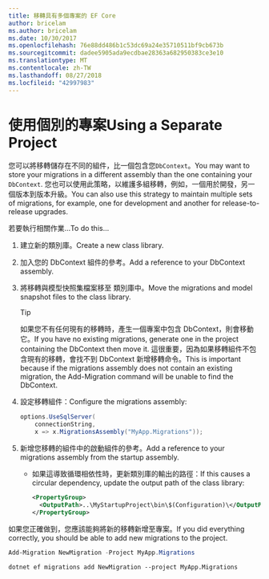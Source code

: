 ```yaml
---
title: 移轉具有多個專案的 EF Core
author: bricelam
ms.author: bricelam
ms.date: 10/30/2017
ms.openlocfilehash: 76e88dd486b1c53dc69a24e35710511bf9cb673b
ms.sourcegitcommit: dadee5905ada9ecdbae28363a682950383ce3e10
ms.translationtype: MT
ms.contentlocale: zh-TW
ms.lasthandoff: 08/27/2018
ms.locfileid: "42997983"
---
```

<a name="using-a-separate-project"></a><span data-ttu-id="a009f-102">使用個別的專案</span><span class="sxs-lookup"><span data-stu-id="a009f-102">Using a Separate Project</span></span>
========================
<span data-ttu-id="a009f-103">您可以將移轉儲存在不同的組件，比一個包含您`DbContext`。</span><span class="sxs-lookup"><span data-stu-id="a009f-103">You may want to store your migrations in a different assembly than the one containing your `DbContext`.</span></span> <span data-ttu-id="a009f-104">您也可以使用此策略，以維護多組移轉，例如，一個用於開發，另一個版本到版本升級。</span><span class="sxs-lookup"><span data-stu-id="a009f-104">You can also use this strategy to maintain multiple sets of migrations, for example, one for development and another for release-to-release upgrades.</span></span>

<span data-ttu-id="a009f-105">若要執行相關作業…</span><span class="sxs-lookup"><span data-stu-id="a009f-105">To do this...</span></span>

1. <span data-ttu-id="a009f-106">建立新的類別庫。</span><span class="sxs-lookup"><span data-stu-id="a009f-106">Create a new class library.</span></span>

2. <span data-ttu-id="a009f-107">加入您的 DbContext 組件的參考。</span><span class="sxs-lookup"><span data-stu-id="a009f-107">Add a reference to your DbContext assembly.</span></span>

3. <span data-ttu-id="a009f-108">將移轉與模型快照集檔案移至 類別庫中。</span><span class="sxs-lookup"><span data-stu-id="a009f-108">Move the migrations and model snapshot files to the class library.</span></span>
   > [!TIP]
   > <span data-ttu-id="a009f-109">如果您不有任何現有的移轉時，產生一個專案中包含 DbContext，則會移動它。</span><span class="sxs-lookup"><span data-stu-id="a009f-109">If you have no existing migrations, generate one in the project containing the DbContext then move it.</span></span> <span data-ttu-id="a009f-110">這很重要，因為如果移轉組件不包含現有的移轉，會找不到 DbContext 新增移轉命令。</span><span class="sxs-lookup"><span data-stu-id="a009f-110">This is important because if the migrations assembly does not contain an existing migration, the Add-Migration command will be unable to find the DbContext.</span></span>

4. <span data-ttu-id="a009f-111">設定移轉組件：</span><span class="sxs-lookup"><span data-stu-id="a009f-111">Configure the migrations assembly:</span></span>

   ``` csharp
   options.UseSqlServer(
       connectionString,
       x => x.MigrationsAssembly("MyApp.Migrations"));
   ```

5. <span data-ttu-id="a009f-112">新增您移轉的組件中的啟動組件的參考。</span><span class="sxs-lookup"><span data-stu-id="a009f-112">Add a reference to your migrations assembly from the startup assembly.</span></span>
   * <span data-ttu-id="a009f-113">如果這導致循環相依性時，更新類別庫的輸出的路徑：</span><span class="sxs-lookup"><span data-stu-id="a009f-113">If this causes a circular dependency, update the output path of the class library:</span></span>

     ``` xml
     <PropertyGroup>
       <OutputPath>..\MyStartupProject\bin\$(Configuration)\</OutputPath>
     </PropertyGroup>
     ```

<span data-ttu-id="a009f-114">如果您正確做到，您應該能夠將新的移轉新增至專案。</span><span class="sxs-lookup"><span data-stu-id="a009f-114">If you did everything correctly, you should be able to add new migrations to the project.</span></span>

``` powershell
Add-Migration NewMigration -Project MyApp.Migrations
```
``` Console
dotnet ef migrations add NewMigration --project MyApp.Migrations
```
